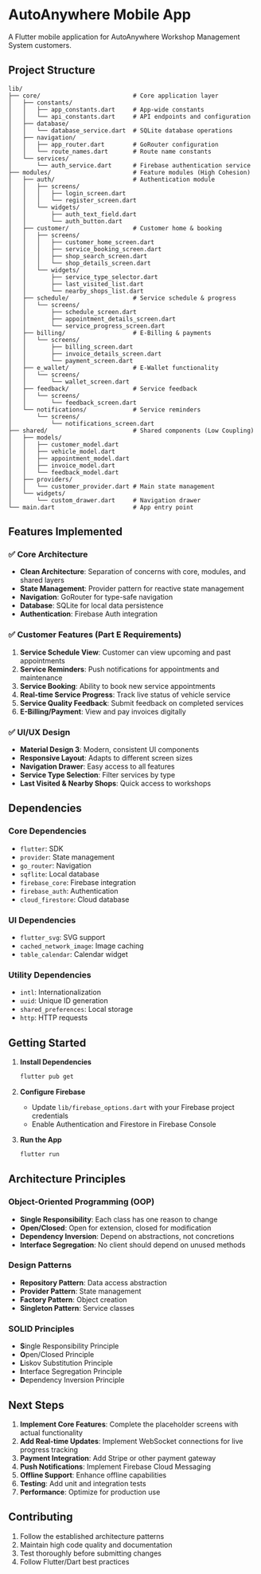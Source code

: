 # AutoAnywhere Mobile App

A Flutter mobile application for AutoAnywhere Workshop Management System customers.

## Project Structure

```
lib/
├── core/                          # Core application layer
│   ├── constants/
│   │   ├── app_constants.dart     # App-wide constants
│   │   └── api_constants.dart     # API endpoints and configuration
│   ├── database/
│   │   └── database_service.dart  # SQLite database operations
│   ├── navigation/
│   │   ├── app_router.dart        # GoRouter configuration
│   │   └── route_names.dart       # Route name constants
│   └── services/
│       └── auth_service.dart      # Firebase authentication service
├── modules/                       # Feature modules (High Cohesion)
│   ├── auth/                      # Authentication module
│   │   ├── screens/
│   │   │   ├── login_screen.dart
│   │   │   └── register_screen.dart
│   │   └── widgets/
│   │       ├── auth_text_field.dart
│   │       └── auth_button.dart
│   ├── customer/                  # Customer home & booking
│   │   ├── screens/
│   │   │   ├── customer_home_screen.dart
│   │   │   ├── service_booking_screen.dart
│   │   │   ├── shop_search_screen.dart
│   │   │   └── shop_details_screen.dart
│   │   └── widgets/
│   │       ├── service_type_selector.dart
│   │       ├── last_visited_list.dart
│   │       └── nearby_shops_list.dart
│   ├── schedule/                  # Service schedule & progress
│   │   └── screens/
│   │       ├── schedule_screen.dart
│   │       ├── appointment_details_screen.dart
│   │       └── service_progress_screen.dart
│   ├── billing/                   # E-Billing & payments
│   │   └── screens/
│   │       ├── billing_screen.dart
│   │       ├── invoice_details_screen.dart
│   │       └── payment_screen.dart
│   ├── e_wallet/                  # E-Wallet functionality
│   │   └── screens/
│   │       └── wallet_screen.dart
│   ├── feedback/                  # Service feedback
│   │   └── screens/
│   │       └── feedback_screen.dart
│   └── notifications/             # Service reminders
│       └── screens/
│           └── notifications_screen.dart
├── shared/                        # Shared components (Low Coupling)
│   ├── models/
│   │   ├── customer_model.dart
│   │   ├── vehicle_model.dart
│   │   ├── appointment_model.dart
│   │   ├── invoice_model.dart
│   │   └── feedback_model.dart
│   ├── providers/
│   │   └── customer_provider.dart # Main state management
│   └── widgets/
│       └── custom_drawer.dart     # Navigation drawer
└── main.dart                      # App entry point
```

## Features Implemented

### ✅ Core Architecture
- **Clean Architecture**: Separation of concerns with core, modules, and shared layers
- **State Management**: Provider pattern for reactive state management
- **Navigation**: GoRouter for type-safe navigation
- **Database**: SQLite for local data persistence
- **Authentication**: Firebase Auth integration

### ✅ Customer Features (Part E Requirements)
1. **Service Schedule View**: Customer can view upcoming and past appointments
2. **Service Reminders**: Push notifications for appointments and maintenance
3. **Service Booking**: Ability to book new service appointments
4. **Real-time Service Progress**: Track live status of vehicle service
5. **Service Quality Feedback**: Submit feedback on completed services
6. **E-Billing/Payment**: View and pay invoices digitally

### ✅ UI/UX Design
- **Material Design 3**: Modern, consistent UI components
- **Responsive Layout**: Adapts to different screen sizes
- **Navigation Drawer**: Easy access to all features
- **Service Type Selection**: Filter services by type
- **Last Visited & Nearby Shops**: Quick access to workshops

## Dependencies

### Core Dependencies
- `flutter`: SDK
- `provider`: State management
- `go_router`: Navigation
- `sqflite`: Local database
- `firebase_core`: Firebase integration
- `firebase_auth`: Authentication
- `cloud_firestore`: Cloud database

### UI Dependencies
- `flutter_svg`: SVG support
- `cached_network_image`: Image caching
- `table_calendar`: Calendar widget

### Utility Dependencies
- `intl`: Internationalization
- `uuid`: Unique ID generation
- `shared_preferences`: Local storage
- `http`: HTTP requests

## Getting Started

1. **Install Dependencies**
   ```bash
   flutter pub get
   ```

2. **Configure Firebase**
   - Update `lib/firebase_options.dart` with your Firebase project credentials
   - Enable Authentication and Firestore in Firebase Console

3. **Run the App**
   ```bash
   flutter run
   ```

## Architecture Principles

### Object-Oriented Programming (OOP)
- **Single Responsibility**: Each class has one reason to change
- **Open/Closed**: Open for extension, closed for modification
- **Dependency Inversion**: Depend on abstractions, not concretions
- **Interface Segregation**: No client should depend on unused methods

### Design Patterns
- **Repository Pattern**: Data access abstraction
- **Provider Pattern**: State management
- **Factory Pattern**: Object creation
- **Singleton Pattern**: Service classes

### SOLID Principles
- **S**ingle Responsibility Principle
- **O**pen/Closed Principle
- **L**iskov Substitution Principle
- **I**nterface Segregation Principle
- **D**ependency Inversion Principle

## Next Steps

1. **Implement Core Features**: Complete the placeholder screens with actual functionality
2. **Add Real-time Updates**: Implement WebSocket connections for live progress tracking
3. **Payment Integration**: Add Stripe or other payment gateway
4. **Push Notifications**: Implement Firebase Cloud Messaging
5. **Offline Support**: Enhance offline capabilities
6. **Testing**: Add unit and integration tests
7. **Performance**: Optimize for production use

## Contributing

1. Follow the established architecture patterns
2. Maintain high code quality and documentation
3. Test thoroughly before submitting changes
4. Follow Flutter/Dart best practices
